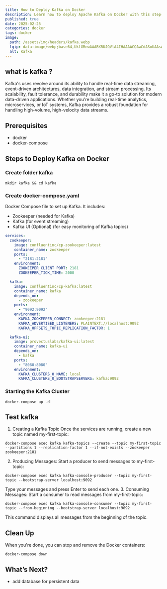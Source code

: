 ```yaml
---
title: How to Deploy Kafka on Docker
description: Learn how to deploy Apache Kafka on Docker with this step-by-step guide. Simplify your Kafka setup with Docker containers.
published: true
date: 2025-02-25
categories: docker
tags: docker
image:
  path: /assets/img/headers/kafka.webp
  lqip: data:image/webp;base64,UklGRnwAAABXRUJQVlA4IHAAAACQAwCdASoUAAsAPpE6mEeloyKhMAgAsBIJaQAD4cnaU3yzX6yAAP71YnkEnZ9hJf831BtGAfJlnQl1KPRuGH59v+5y20rTte6m/wLfR/TjgDZjRfDrrgegGwF/Hxs1ftB2D/6Ao9yywcra+tjgAAAA
  alt: Kafka
---
```


## what is kafka ?
Kafka's uses revolve around its ability to handle real-time data streaming, event-driven architectures, data integration, and stream processing. Its scalability, fault tolerance, and durability make it a go-to solution for modern data-driven applications. Whether you're building real-time analytics, microservices, or IoT systems, Kafka provides a robust foundation for handling high-volume, high-velocity data streams.
## Prerequisites

- docker
- docker-compose

## Steps to Deploy Kafka on Docker
### Create folder kafka 
```shell
mkdir kafka && cd kafka
```
### Create docker-compose.yaml

Docker Compose file to set up Kafka. It includes:
- Zookeeper (needed for Kafka)
- Kafka (for event streaming)
- Kafka UI (Optional) (for easy monitoring of Kafka topics)

```yaml
services:
  zookeeper:
    image: confluentinc/cp-zookeeper:latest
    container_name: zookeeper
    ports:
      - "2181:2181"
    environment:
      ZOOKEEPER_CLIENT_PORT: 2181
      ZOOKEEPER_TICK_TIME: 2000

  kafka:
    image: confluentinc/cp-kafka:latest
    container_name: kafka
    depends_on:
      - zookeeper
    ports:
      - "9092:9092"
    environment:
      KAFKA_ZOOKEEPER_CONNECT: zookeeper:2181
      KAFKA_ADVERTISED_LISTENERS: PLAINTEXT://localhost:9092
      KAFKA_OFFSETS_TOPIC_REPLICATION_FACTOR: 1

  kafka-ui:
    image: provectuslabs/kafka-ui:latest
    container_name: kafka-ui
    depends_on:
      - kafka
    ports:
      - "8080:8080"
    environment:
      KAFKA_CLUSTERS_0_NAME: local
      KAFKA_CLUSTERS_0_BOOTSTRAPSERVERS: kafka:9092
```

### Starting the Kafka Cluster

```shell
docker-compose up -d
```

## Test kafka
1. Creating a Kafka Topic
Once the services are running, create a new topic named my-first-topic:
```shell
docker-compose exec kafka kafka-topics --create --topic my-first-topic --partitions 1 --replication-factor 1 --if-not-exists --zookeeper zookeeper:2181
```
2. Producing Messages: Start a producer to send messages to my-first-topic:
```shell
docker-compose exec kafka kafka-console-producer --topic my-first-topic --bootstrap-server localhost:9092
```
Type your messages and press Enter to send each one.
3. Consuming Messages: Start a consumer to read messages from my-first-topic:
```shell
docker-compose exec kafka kafka-console-consumer --topic my-first-topic --from-beginning --bootstrap-server localhost:9092
```
This command displays all messages from the beginning of the topic.

## Clean Up
When you're done, you can stop and remove the Docker containers:
```shell
docker-compose down
```

## What’s Next?
- add database for persistent data

